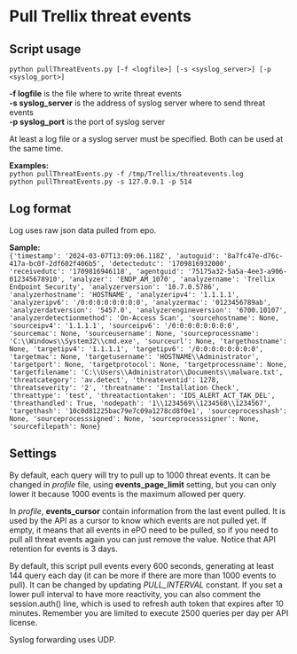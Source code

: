 # Pull Trellix threat events

## Script usage

```python pullThreatEvents.py [-f <logfile>] [-s <syslog_server>] [-p <syslog_port>]```

**-f logfile** is the file where to write threat events  
**-s syslog_server** is the address of syslog server where to send threat events  
**-p syslog_port** is the port of syslog server  

At least a log file or a syslog server must be specified. Both can be used at the same time.

**Examples:**  
```python pullThreatEvents.py -f /tmp/Trellix/threatevents.log```  
```python pullThreatEvents.py -s 127.0.0.1 -p 514```

## Log format

Log uses raw json data pulled from epo.  

**Sample:**  
```{'timestamp': '2024-03-07T13:09:06.118Z', 'autoguid': '8a7fc47e-d76c-417a-bc0f-2df602f406b5', 'detectedutc': '1709816932000', 'receivedutc': '1709816946118', 'agentguid': '75175a32-5a5a-4ee3-a906-012345678910', 'analyzer': 'ENDP_AM_1070', 'analyzername': 'Trellix Endpoint Security', 'analyzerversion': '10.7.0.5786', 'analyzerhostname': 'HOSTNAME', 'analyzeripv4': '1.1.1.1', 'analyzeripv6': '/0:0:0:0:0:0:0:0', 'analyzermac': '0123456789ab', 'analyzerdatversion': '5457.0', 'analyzerengineversion': '6700.10107', 'analyzerdetectionmethod': 'On-Access Scan', 'sourcehostname': None, 'sourceipv4': '1.1.1.1', 'sourceipv6': '/0:0:0:0:0:0:0:0', 'sourcemac': None, 'sourceusername': None, 'sourceprocessname': 'C:\\Windows\\System32\\cmd.exe', 'sourceurl': None, 'targethostname': None, 'targetipv4': '1.1.1.1', 'targetipv6': '/0:0:0:0:0:0:0:0', 'targetmac': None, 'targetusername': 'HOSTNAME\\Administrator', 'targetport': None, 'targetprotocol': None, 'targetprocessname': None, 'targetfilename': 'C:\\Users\\Administrator\\Documents\\malware.txt', 'threatcategory': 'av.detect', 'threateventid': 1278, 'threatseverity': '2', 'threatname': 'Installation Check', 'threattype': 'test', 'threatactiontaken': 'IDS_ALERT_ACT_TAK_DEL', 'threathandled': True, 'nodepath': '1\\1234569\\1234568\\1234567', 'targethash': '10c0d81225bac79e7c09a1278cd8f0e1', 'sourceprocesshash': None, 'sourceprocesssigned': None, 'sourceprocesssigner': None, 'sourcefilepath': None}```

## Settings

By default, each query will try to pull up to 1000 threat events. It can be changed in *profile* file, using **events_page_limit** setting, but you can only lower it because 1000 events is the maximum allowed per query.  

In *profile*, **events_cursor** contain information from the last event pulled. It is used by the API as a cursor to know which events are not pulled yet. If empty, it means that all events in ePO need to be pulled, so if you need to pull all threat events again you can just remove the value. Notice that API retention for events is 3 days.  

By default, this script pull events every 600 seconds, generating at least 144 query each day (it can be more if there are more than 1000 events to pull). It can be changed by updating *PULL_INTERVAL* constant. If you set a lower pull interval to have more reactivity, you can also comment the session.auth() line, which is used to refresh auth token that expires after 10 minutes. Remember you are limited to execute 2500 queries per day per API license.  

Syslog forwarding uses UDP.
